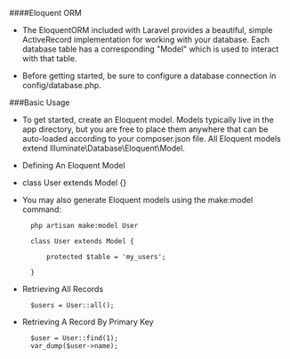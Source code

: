####Eloquent ORM
* The EloquentORM included with Laravel provides a beautiful, simple ActiveRecord implementation for working with your database. Each database table has a corresponding "Model" which is used to interact with that table.

* Before getting started, be sure to configure a database connection in config/database.php.

###Basic Usage
* To get started, create an Eloquent model. Models typically live in the app directory, but you are free to place them anywhere that can be auto-loaded according to your composer.json file. All Eloquent models extend Illuminate\Database\Eloquent\Model.

* Defining An Eloquent Model
* class User extends Model {}
* You may also generate Eloquent models using the make:model command:

        php artisan make:model User
        
        class User extends Model {
        
            protected $table = 'my_users';
        
        }
        
* Retrieving All Records

        $users = User::all();

* Retrieving A Record By Primary Key
                            
        $user = User::find(1);
        var_dump($user->name);
        
